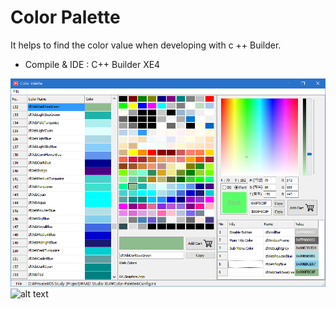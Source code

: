 # Color Palette 
It helps to find the color value when developing with c ++ Builder.

* Compile & IDE : C++ Builder XE4


![alt text](https://github.com/songshinyoung/Color-Palette/blob/master/Images/Color%20Palette.png)
![alt text](https://i.imgur.com/GSLpXfq.png)

